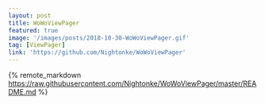 ```yaml
---
layout: post
title: WoWoViewPager
featured: true
image: '/images/posts/2018-10-30-WoWoViewPager.gif'
tag: [ViewPager]
link: 'https://github.com/Nightonke/WoWoViewPager'
---
```


{% remote_markdown https://raw.githubusercontent.com/Nightonke/WoWoViewPager/master/README.md %}

